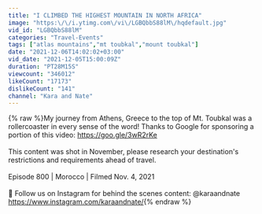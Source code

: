 ```yaml
---
title: "I CLIMBED THE HIGHEST MOUNTAIN IN NORTH AFRICA"
image: "https:\/\/i.ytimg.com\/vi\/LGBQbbS88lM\/hqdefault.jpg"
vid_id: "LGBQbbS88lM"
categories: "Travel-Events"
tags: ["atlas mountains","mt toubkal","mount toubkal"]
date: "2021-12-06T14:02:02+03:00"
vid_date: "2021-12-05T15:00:09Z"
duration: "PT28M15S"
viewcount: "346012"
likeCount: "17173"
dislikeCount: "141"
channel: "Kara and Nate"
---
```

{% raw %}My journey from Athens, Greece to the top of Mt. Toubkal was a rollercoaster in every sense of the word! Thanks to Google for sponsoring a portion of this video: <a rel="nofollow" target="blank" href="https://goo.gle/3wR2rKe">https://goo.gle/3wR2rKe</a><br /><br />This content was shot in November, please research your destination's restrictions and requirements ahead of travel.<br /><br />Episode 800 | Morocco | Filmed Nov. 4, 2021 <br /><br />📸 Follow us on Instagram for behind the scenes content: @karaandnate <a rel="nofollow" target="blank" href="https://www.instagram.com/karaandnate/">https://www.instagram.com/karaandnate/</a>{% endraw %}
